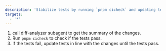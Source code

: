 ```yaml
---
description: 'Stabilize tests by running `pnpm cicheck` and updating tests in line with the changes.'
targets:
  - '*'
---
```


1. call diff-analyzer subagent to get the summary of the changes.
2. Run `pnpm cicheck` to check if the tests pass.
3. If the tests fail, update tests in line with the changes until the tests pass.
